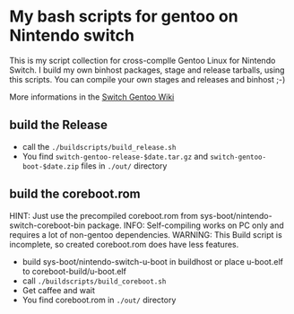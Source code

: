 # My bash scripts for gentoo on Nintendo switch
This is my script collection for cross-complle Gentoo Linux for Nintendo Switch. I build my own binhost packages, stage and release tarballs, using this scripts. You can compile your own stages and releases and binhost ;-)

More informations in the [Switch Gentoo Wiki](https://github.com/bell07/bashscripts-switch_gentoo/wiki)


## build the Release
- call the `./buildscripts/build_release.sh`
- You find `switch-gentoo-release-$date.tar.gz` and `switch-gentoo-boot-$date.zip` files in `./out/` directory

## build the coreboot.rom
HINT: Just use the precompiled coreboot.rom from sys-boot/nintendo-switch-coreboot-bin package.
INFO: Self-compiling works on PC only and requires a lot of non-gentoo dependencies.
WARNING: This Build script is incomplete, so created coreboot.rom does have less features.

- build sys-boot/nintendo-switch-u-boot in buildhost or place u-boot.elf to coreboot-build/u-boot.elf
- call `./buildscripts/build_coreboot.sh`
- Get caffee and wait
- You find coreboot.rom in `./out/` directory
